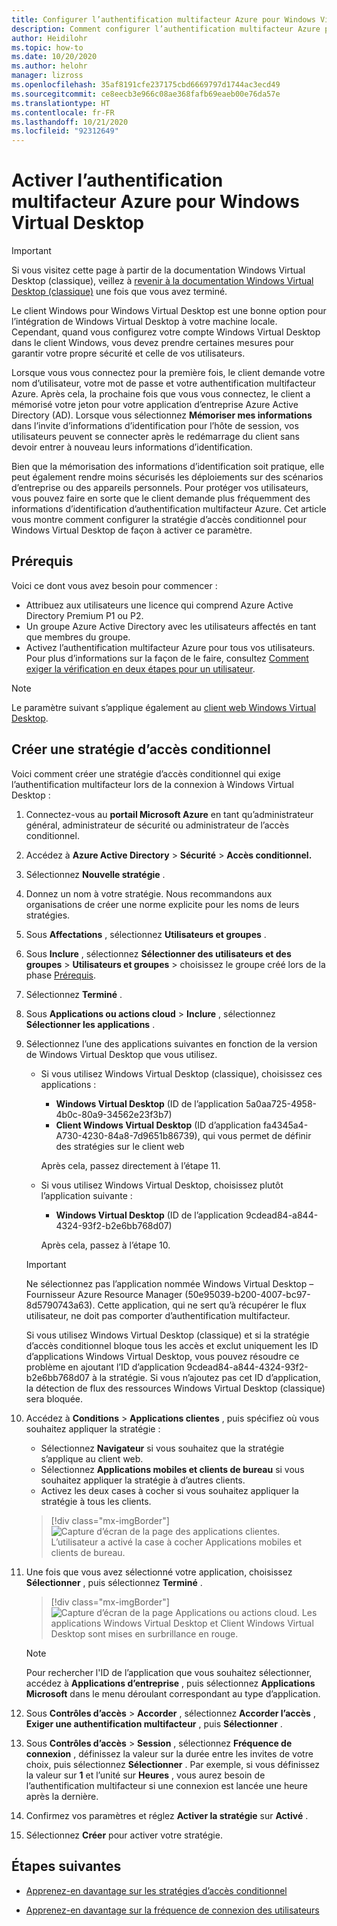 ```yaml
---
title: Configurer l’authentification multifacteur Azure pour Windows Virtual Desktop - Azure
description: Comment configurer l’authentification multifacteur Azure pour une sécurité accrue dans Windows Virtual Desktop.
author: Heidilohr
ms.topic: how-to
ms.date: 10/20/2020
ms.author: helohr
manager: lizross
ms.openlocfilehash: 35af8191cfe237175cbd6669797d1744ac3ecd49
ms.sourcegitcommit: ce8eecb3e966c08ae368fafb69eaeb00e76da57e
ms.translationtype: HT
ms.contentlocale: fr-FR
ms.lasthandoff: 10/21/2020
ms.locfileid: "92312649"
---
```

# <a name="enable-azure-multifactor-authentication-for-windows-virtual-desktop"></a>Activer l’authentification multifacteur Azure pour Windows Virtual Desktop

>[!IMPORTANT]
> Si vous visitez cette page à partir de la documentation Windows Virtual Desktop (classique), veillez à [revenir à la documentation Windows Virtual Desktop (classique)](./virtual-desktop-fall-2019/tenant-setup-azure-active-directory.md) une fois que vous avez terminé.

Le client Windows pour Windows Virtual Desktop est une bonne option pour l’intégration de Windows Virtual Desktop à votre machine locale. Cependant, quand vous configurez votre compte Windows Virtual Desktop dans le client Windows, vous devez prendre certaines mesures pour garantir votre propre sécurité et celle de vos utilisateurs.

Lorsque vous vous connectez pour la première fois, le client demande votre nom d’utilisateur, votre mot de passe et votre authentification multifacteur Azure. Après cela, la prochaine fois que vous vous connectez, le client a mémorisé votre jeton pour votre application d’entreprise Azure Active Directory (AD). Lorsque vous sélectionnez **Mémoriser mes informations** dans l’invite d’informations d’identification pour l’hôte de session, vos utilisateurs peuvent se connecter après le redémarrage du client sans devoir entrer à nouveau leurs informations d’identification.

Bien que la mémorisation des informations d’identification soit pratique, elle peut également rendre moins sécurisés les déploiements sur des scénarios d’entreprise ou des appareils personnels. Pour protéger vos utilisateurs, vous pouvez faire en sorte que le client demande plus fréquemment des informations d’identification d’authentification multifacteur Azure. Cet article vous montre comment configurer la stratégie d’accès conditionnel pour Windows Virtual Desktop de façon à activer ce paramètre.

## <a name="prerequisites"></a>Prérequis

Voici ce dont vous avez besoin pour commencer :

- Attribuez aux utilisateurs une licence qui comprend Azure Active Directory Premium P1 ou P2.
- Un groupe Azure Active Directory avec les utilisateurs affectés en tant que membres du groupe.
- Activez l’authentification multifacteur Azure pour tous vos utilisateurs. Pour plus d’informations sur la façon de le faire, consultez [Comment exiger la vérification en deux étapes pour un utilisateur](../active-directory/authentication/howto-mfa-userstates.md#view-the-status-for-a-user).

> [!NOTE]
> Le paramètre suivant s’applique également au [client web Windows Virtual Desktop](https://rdweb.wvd.microsoft.com/arm/webclient/index.html).

## <a name="create-a-conditional-access-policy"></a>Créer une stratégie d’accès conditionnel

Voici comment créer une stratégie d’accès conditionnel qui exige l’authentification multifacteur lors de la connexion à Windows Virtual Desktop :

1. Connectez-vous au **portail Microsoft Azure** en tant qu’administrateur général, administrateur de sécurité ou administrateur de l’accès conditionnel.
2. Accédez à **Azure Active Directory** > **Sécurité** > **Accès conditionnel.**
3. Sélectionnez **Nouvelle stratégie** .
4. Donnez un nom à votre stratégie. Nous recommandons aux organisations de créer une norme explicite pour les noms de leurs stratégies.
5. Sous **Affectations** , sélectionnez **Utilisateurs et groupes** .
6. Sous **Inclure** , sélectionnez **Sélectionner des utilisateurs et des groupes** > **Utilisateurs et groupes** > choisissez le groupe créé lors de la phase [Prérequis](#prerequisites).
7. Sélectionnez **Terminé** .
8. Sous **Applications ou actions cloud** > **Inclure** , sélectionnez **Sélectionner les applications** .
9. Sélectionnez l’une des applications suivantes en fonction de la version de Windows Virtual Desktop que vous utilisez.
   
   - Si vous utilisez Windows Virtual Desktop (classique), choisissez ces applications :
       
       - **Windows Virtual Desktop** (ID de l’application 5a0aa725-4958-4b0c-80a9-34562e23f3b7)
       - **Client Windows Virtual Desktop** (ID d’application fa4345a4-A730-4230-84a8-7d9651b86739), qui vous permet de définir des stratégies sur le client web
       
        Après cela, passez directement à l’étape 11.

   - Si vous utilisez Windows Virtual Desktop, choisissez plutôt l’application suivante :
       
       -  **Windows Virtual Desktop** (ID de l’application 9cdead84-a844-4324-93f2-b2e6bb768d07)
       
        Après cela, passez à l’étape 10.

   >[!IMPORTANT]
   > Ne sélectionnez pas l’application nommée Windows Virtual Desktop – Fournisseur Azure Resource Manager (50e95039-b200-4007-bc97-8d5790743a63). Cette application, qui ne sert qu’à récupérer le flux utilisateur, ne doit pas comporter d’authentification multifacteur.
   > 
   > Si vous utilisez Windows Virtual Desktop (classique) et si la stratégie d’accès conditionnel bloque tous les accès et exclut uniquement les ID d’applications Windows Virtual Desktop, vous pouvez résoudre ce problème en ajoutant l’ID d’application 9cdead84-a844-4324-93f2-b2e6bb768d07 à la stratégie. Si vous n’ajoutez pas cet ID d’application, la détection de flux des ressources Windows Virtual Desktop (classique) sera bloquée.

10. Accédez à **Conditions** > **Applications clientes** , puis spécifiez où vous souhaitez appliquer la stratégie :
    
    - Sélectionnez **Navigateur** si vous souhaitez que la stratégie s’applique au client web.
    - Sélectionnez **Applications mobiles et clients de bureau** si vous souhaitez appliquer la stratégie à d’autres clients.
    - Activez les deux cases à cocher si vous souhaitez appliquer la stratégie à tous les clients.
   
    > [!div class="mx-imgBorder"]
    > ![Capture d’écran de la page des applications clientes. L’utilisateur a activé la case à cocher Applications mobiles et clients de bureau.](media/select-apply.png)

11. Une fois que vous avez sélectionné votre application, choisissez **Sélectionner** , puis sélectionnez **Terminé** .

    > [!div class="mx-imgBorder"]
    > ![Capture d’écran de la page Applications ou actions cloud. Les applications Windows Virtual Desktop et Client Windows Virtual Desktop sont mises en surbrillance en rouge.](media/cloud-apps-enterprise.png)

    >[!NOTE]
    >Pour rechercher l'ID de l’application que vous souhaitez sélectionner, accédez à **Applications d’entreprise** , puis sélectionnez **Applications Microsoft** dans le menu déroulant correspondant au type d’application.

12. Sous **Contrôles d’accès** > **Accorder** , sélectionnez **Accorder l’accès** , **Exiger une authentification multifacteur** , puis **Sélectionner** .
13. Sous **Contrôles d’accès** > **Session** , sélectionnez **Fréquence de connexion** , définissez la valeur sur la durée entre les invites de votre choix, puis sélectionnez **Sélectionner** . Par exemple, si vous définissez la valeur sur **1** et l’unité sur **Heures** , vous aurez besoin de l’authentification multifacteur si une connexion est lancée une heure après la dernière.
14. Confirmez vos paramètres et réglez **Activer la stratégie** sur **Activé** .
15. Sélectionnez **Créer** pour activer votre stratégie.

## <a name="next-steps"></a>Étapes suivantes

- [Apprenez-en davantage sur les stratégies d’accès conditionnel](../active-directory/conditional-access/concept-conditional-access-policies.md)

- [Apprenez-en davantage sur la fréquence de connexion des utilisateurs](../active-directory/conditional-access/howto-conditional-access-session-lifetime.md#user-sign-in-frequency)
